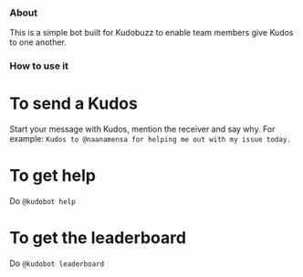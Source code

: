 ### About

This is a simple bot built for Kudobuzz to enable team members give Kudos to one another.


### How to use it 

# To send a Kudos

Start your message with Kudos, mention the receiver and say why. For example: `Kudos to @naanamensa for helping me out with my issue today.`


# To get help 

Do `@kudobot help`


# To get the leaderboard

Do `@kudobot leaderboard`